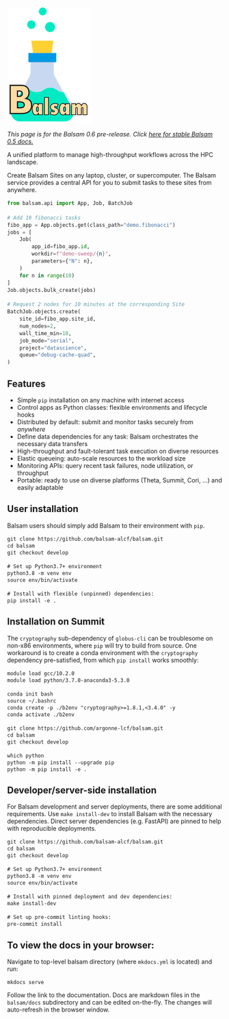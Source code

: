 ![logo](./img/small3.png)

*This page is for the Balsam 0.6 pre-release. Click [here for stable Balsam 0.5 docs.](https://balsam.readthedocs.io/en/master)*

A unified platform to manage high-throughput workflows across the HPC landscape.

Create Balsam Sites on any laptop, cluster, or supercomputer. 
The Balsam service provides a central API for you to submit tasks to these sites from anywhere.

```python
from balsam.api import App, Job, BatchJob

# Add 10 fibonacci tasks
fibo_app = App.objects.get(class_path="demo.fibonacci")
jobs = [
    Job(
        app_id=fibo_app.id,
        workdir=f"demo-sweep/{n}",
        parameters={"N": n},
    )
    for n in range(10)
]
Job.objects.bulk_create(jobs)

# Request 2 nodes for 10 minutes at the corresponding Site
BatchJob.objects.create(
    site_id=fibo_app.site_id,
    num_nodes=2,
    wall_time_min=10,
    job_mode="serial",
    project="datascience",
    queue="debug-cache-quad",
)

```

## Features

* Simple `pip` installation on any machine with internet access
* Control apps as Python classes: flexible environments and lifecycle hooks
* Distributed by default: submit and monitor tasks securely from *anywhere*
* Define data dependencies for any task: Balsam orchestrates the necessary data transfers
* High-throughput and fault-tolerant task execution on diverse resources
* Elastic queueing: auto-scale resources to the workload size
* Monitoring APIs: query recent task failures, node utilization, or throughput
* Portable: ready to use on diverse platforms (Theta, Summit, Cori, ...) and easily adaptable

## User installation

Balsam users should simply add Balsam to their environment with `pip`. 
```
git clone https://github.com/balsam-alcf/balsam.git
cd balsam
git checkout develop

# Set up Python3.7+ environment
python3.8 -m venv env
source env/bin/activate

# Install with flexible (unpinned) dependencies:
pip install -e .
```

## Installation on Summit

The `cryptography` sub-dependency of `globus-cli` can be troublesome on non-x86 environments, where 
`pip` will try to build from source.  One workaround is to create a conda environment with the 
`cryptography` dependency pre-satisfied, from which `pip install` works smoothly:

```
module load gcc/10.2.0
module load python/3.7.0-anaconda3-5.3.0

conda init bash
source ~/.bashrc
conda create -p ./b2env "cryptography>=1.8.1,<3.4.0" -y
conda activate ./b2env

git clone https://github.com/argonne-lcf/balsam.git
cd balsam
git checkout develop

which python
python -m pip install --upgrade pip
python -m pip install -e .
```

## Developer/server-side installation

For Balsam development and server deployments, there are some additional
requirements.  Use `make install-dev` to install Balsam with the necessary dependencies.  Direct server dependencies (e.g. FastAPI) are pinned to help with reproducible deployments.

```
git clone https://github.com/balsam-alcf/balsam.git
cd balsam
git checkout develop

# Set up Python3.7+ environment
python3.8 -m venv env
source env/bin/activate

# Install with pinned deployment and dev dependencies:
make install-dev

# Set up pre-commit linting hooks:
pre-commit install
```

## To view the docs in your browser:

Navigate to top-level balsam directory (where `mkdocs.yml` is located) and run:
```
mkdocs serve
```

Follow the link to the documentation. Docs are markdown files in the `balsam/docs` subdirectory and can be edited 
on-the-fly.  The changes will auto-refresh in the browser window.
